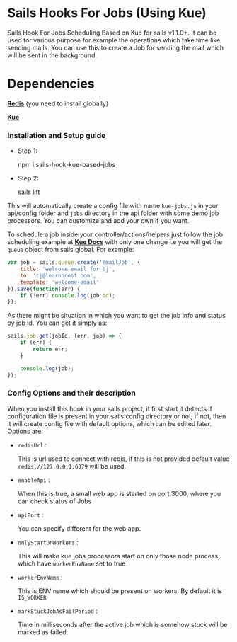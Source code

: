 # Sails Hooks For Jobs (Using Kue)
Sails Hook For Jobs Scheduling Based on Kue for sails v1.1.0+. It can be used for various purpose for example the operations which take time like sending mails. You can use this to create a Job for sending the mail which will be sent in the background.

# Dependencies

[**Redis**](https://redis.io/) (you need to install globally)

[**Kue**](https://automattic.github.io/kue/)

### Installation and Setup guide

* Step 1:

    npm i sails-hook-kue-based-jobs

* Step 2:

    sails lift

This will automatically create a config file with name `kue-jobs.js` in your api/config folder and `jobs` directory in the api folder with some demo job processors. You can customize and add your own if you want.

To schedule a job inside your controller/actions/helpers just follow the job scheduling example at [**Kue Docs**](https://github.com/Automattic/kue#creating-jobs) with only one change i.e you will get the `queue` object from sails global. For example: 

``` js
var job = sails.queue.create('emailJob', {
    title: 'welcome email for tj',
    to: 'tj@learnboost.com',
    template: 'welcome-email'
}).save(function(err) {
    if (!err) console.log(job.id);
});
```

As there might be situation in which you want to get the job info and status by job id. You can get it simply as:

``` js
sails.job.get(jobId, (err, job) => {
    if (err) {
        return err;
    }

    console.log(job);
});
```

### Config Options and their description

When you install this hook in your sails project, it first start it detects if configuration file is present in your sails config directory or not, if not, then it will create config file with default options, which can be edited later. Options are:

* `redisUrl` :

    This is url used to connect with redis, if this is not provided default value `redis://127.0.0.1:6379` will be used.

* `enableApi` :

    When this is true, a small web app is started on port 3000, where you can check status of Jobs

* `apiPort` :

    You can specify different for the web app.

* `onlyStartOnWorkers` :

    This will make kue jobs processors start on only those node process, which have `workerEnvName` set to true

* `workerEnvName` :

    This is ENV name which should be present on workers. By default it is `IS_WORKER` 


* `markStuckJobAsFailPeriod` :

    Time in milliseconds after the active job which is somehow stuck will be marked as failed.     
